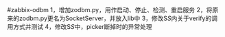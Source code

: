 #zabbix-odbm
1，增加zodbm.py，用作启动、停止、检测、重启服务
2，将原来的zodbm.py更名为SocketServer，并放入lib中
3，修改S*S*内关于verify的调用方式并测试
4，修改S*S*中，picker断掉时的异常处理
